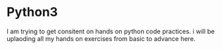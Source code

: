 # Python3
I am trying to get consitent on hands on python code practices. i will be uplaoding all my hands on exercises from basic to advance here.
